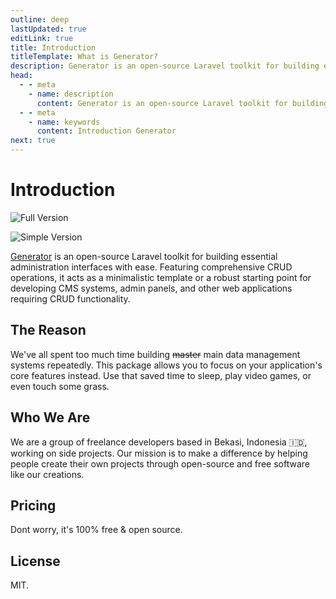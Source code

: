 ```yaml
---
outline: deep
lastUpdated: true
editLink: true
title: Introduction
titleTemplate: What is Generator?
description: Generator is an open-source Laravel toolkit for building essential administration interfaces with ease.
head:
  - - meta
    - name: description
      content: Generator is an open-source Laravel toolkit for building essential administration interfaces with ease.
  - - meta
    - name: keywords
      content: Introduction Generator
next: true
---
```


# Introduction

![Full Version](/full-version-2.png)

![Simple Version](/simple-version.png)

[Generator](https://github.com/Evdigi-INA/generator) is an open-source Laravel toolkit for building essential administration interfaces with ease. Featuring comprehensive CRUD operations, it acts as a minimalistic template or a robust starting point for developing CMS systems, admin panels, and other web applications requiring CRUD functionality.

## The Reason
We've all spent too much time building <s>master</s> main data management systems repeatedly. This package allows you to focus on your application's core features instead. Use that saved time to sleep, play video games, or even touch some grass.

## Who We Are

We are a group of freelance developers based in Bekasi, Indonesia 🇮🇩, working on side projects. Our mission is to make a difference by helping people create their own projects through open-source and free software like our creations.

## Pricing

Dont worry, it's 100% free & open source.

## License

MIT.